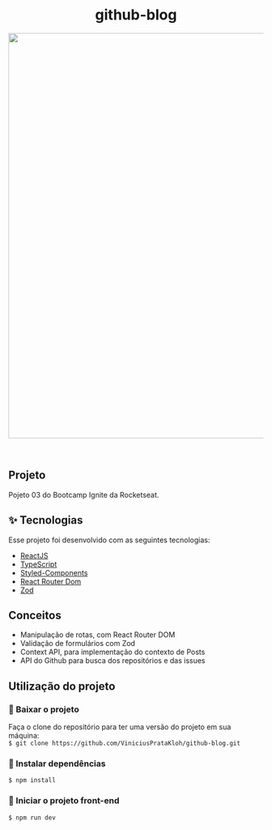 <h1 align="center">
  github-blog
</h1>

<p align="center">
  <img src="./public/github-blog.gif" width="800">
</p>

<br>

##  Projeto

Pojeto 03 do Bootcamp Ignite da Rocketseat.

## ✨ Tecnologias

Esse projeto foi desenvolvido com as seguintes tecnologias:

- [ReactJS](https://reactjs.org/)
- [TypeScript](https://www.typescriptlang.org/)
- [Styled-Components](https://styled-components.com/)
- [React Router Dom](https://reactrouter.com/en/main)
- [Zod](https://zod.dev/)

## Conceitos

 - Manipulação de rotas, com React Router DOM
 - Validação de formulários com Zod
 - Context API, para implementação do contexto de Posts
 - API do Github para busca dos repositórios e das issues

## Utilização do projeto

### 💾 Baixar o projeto
Faça o clone do repositório para ter uma versão do projeto em sua máquina:<br/>
`$ git clone https://github.com/ViniciusPrataKloh/github-blog.git`

### 🧰 Instalar dependências
`$ npm install`  

### 🚀 Iniciar o projeto front-end
`$ npm run dev`
<br />